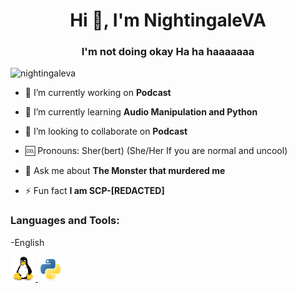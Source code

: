 <h1 align="center">Hi 👋, I'm NightingaleVA</h1>
<h3 align="center">I'm not doing okay Ha ha haaaaaaa</h3>

<p align="left"> <img src="https://komarev.com/ghpvc/?username=nightingaleva&label=Profile%20views&color=e00000&style=plastic" alt="nightingaleva" /> </p>

- 🔭 I’m currently working on **Podcast**

- 🌱 I’m currently learning **Audio Manipulation and Python**

- 👯 I’m looking to collaborate on **Podcast**

- 🆒 Pronouns: Sher(bert) (She/Her If you are normal and uncool)

- 💬 Ask me about **The Monster that murdered me**

- ⚡ Fun fact **I am SCP-[REDACTED]**


<h3 align="left">Languages and Tools:</h3>

-English

<p align="left"> <a href="https://www.linux.org/" target="_blank" rel="noreferrer"> <img src="https://raw.githubusercontent.com/devicons/devicon/master/icons/linux/linux-original.svg" alt="linux" width="40" height="40"/> </a> <a href="https://www.python.org" target="_blank" rel="noreferrer"> <img src="https://raw.githubusercontent.com/devicons/devicon/master/icons/python/python-original.svg" alt="python" width="40" height="40"/> </a> </p>

